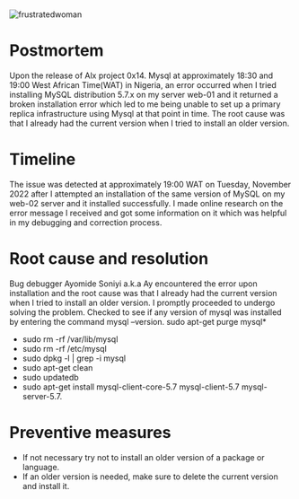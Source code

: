 ###

![frustratedwoman](https://user-images.githubusercontent.com/101446360/205510911-b7cac3ab-f1c2-48b9-a718-65f5b78171d2.jpg)

# Postmortem
Upon the release of Alx project 0x14. Mysql at approximately 18:30 and 19:00 West African Time(WAT) in Nigeria, an error occurred when I tried installing MySQL distribution 5.7.x on my server  web-01 and it returned a broken installation error which led to me being unable to set up a primary replica infrastructure using Mysql at that point in time.  The root cause was that I already had the current version when I tried to install an older version.
# Timeline
The issue was detected at approximately 19:00 WAT on Tuesday, November 2022 after I attempted an installation of the same version of MySQL on my web-02 server and it installed successfully. I made online research on the error message I received and got some information on it which was helpful in my debugging and correction process.
# Root cause and resolution
Bug debugger Ayomide Soniyi a.k.a Ay encountered the error upon installation and the root cause was that I already had the current version when I tried to install an older version. I promptly proceeded to undergo solving the problem.
Checked to see if any version of mysql was installed by entering the command mysql –version.
sudo apt-get purge mysql\*
- sudo rm -rf /var/lib/mysql
- sudo rm -rf /etc/mysql
- sudo dpkg -l | grep -i mysql
- sudo apt-get clean
- sudo updatedb
- sudo apt-get install mysql-client-core-5.7 mysql-client-5.7 mysql-server-5.7.
# Preventive measures
- If not necessary try not to install an older version of a package or language.
- If an older version is needed, make sure to delete the current version and install it. 
